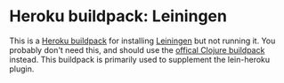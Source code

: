 # Heroku buildpack: Leiningen 

This is a [Heroku buildpack](http://devcenter.heroku.com/articles/buildpack) for installing [Leiningen](http://leiningen.org) but not running it. You probably don't need this, and should use the [offical Clojure buildpack](https://github.com/heroku/heroku-buildpack-clojure) instead. This buildpack is primarily used to supplement the lein-heroku plugin.
